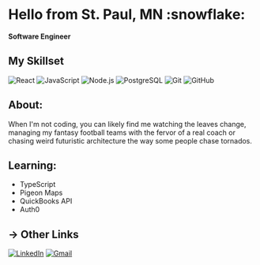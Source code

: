 <h1> Hello from St. Paul, MN :snowflake: </h1>

<b> Software Engineer </b>

##  My Skillset
![React](https://img.shields.io/badge/React-20232A?style=for-the-badge&logo=react&logoColor=61DAFB)
![JavaScript](https://img.shields.io/badge/JavaScript-F7DF1E?style=for-the-badge&logo=javascript&logoColor=20232A)
![Node.js](https://img.shields.io/badge/Node.js-339933?style=for-the-badge&logo=node.js&logoColor=20232A)
![PostgreSQL](https://img.shields.io/badge/PostgreSQL-4169E1?style=for-the-badge&logo=PostgreSQL&logoColor=20232A)
![Git](https://img.shields.io/badge/Git-F05032?style=for-the-badge&logo=Git&logoColor=20232A)
![GitHub](https://img.shields.io/badge/GitHub-181717?style=for-the-badge&logo=GitHub&logoColor=white)

<!-- [![Top Langs](https://github-readme-stats.vercel.app/api/top-langs/?username=sam-c-freeman&layout=compact&theme=merko&text_color=FFFFFF&icon_color=5DE200&border_color=0053FF)](https://github.com/sam-c-freeman) -->



## About:

When I'm not coding, you can likely find me watching the leaves change, managing my fantasy football teams with the fervor of a real coach or chasing weird futuristic architecture the way some people chase tornados.

## Learning:
* TypeScript
* Pigeon Maps
* QuickBooks API
* Auth0

## → Other Links
[![LinkedIn](https://img.shields.io/badge/LinkedIn-0077B5?style=for-the-badge&logo=linkedin&logoColor=white)](https://www.linkedin.com/in/sam-c-freeman/)
[![Gmail](https://img.shields.io/badge/Gmail-D14836?style=for-the-badge&logo=gmail&logoColor=white)](mailto:samcfreeman888@gmail.com)

